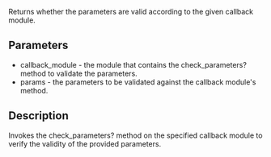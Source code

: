 Returns whether the parameters are valid according to the given callback module.

## Parameters

- callback_module - the module that contains the check_parameters? method to validate the parameters.
- params - the parameters to be validated against the callback module's method.
## Description
Invokes the check_parameters? method on the specified callback module to verify the validity of the provided parameters.
